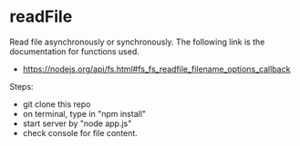 # readFile

Read file asynchronously or synchronously.
The following link is the documentation for functions used.
- https://nodejs.org/api/fs.html#fs_fs_readfile_filename_options_callback

Steps:
- git clone this repo
- on terminal, type in "npm install"
- start server by "node app.js"
- check console for file content.
